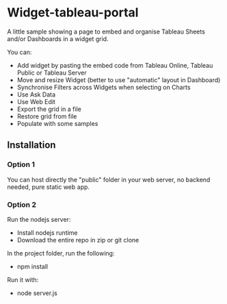 
# Widget-tableau-portal

A little sample showing a page to embed and organise Tableau Sheets and/or Dashboards in a widget grid.

You can:
- Add widget by pasting the embed code from Tableau Online, Tableau Public or Tableau Server
- Move and resize Widget (better to use "automatic" layout in Dashboard)
- Synchronise Filters across Widgets when selecting on Charts
- Use Ask Data
- Use Web Edit
- Export the grid in a file
- Restore grid from file
- Populate with some samples

## Installation

### Option 1
You can host directly the "public" folder in your web server, no backend needed, pure static web app.

### Option 2
Run the nodejs server:
- Install nodejs runtime
- Download the entire repo in zip or git clone

In the project folder, run the following:
- npm install

Run it with:
- node server.js


